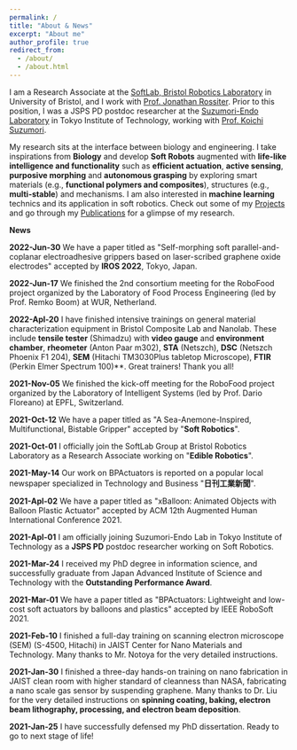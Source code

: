 ```yaml
---
permalink: /
title: "About & News"
excerpt: "About me"
author_profile: true
redirect_from:
  - /about/
  - /about.html
---
```


I am a Research Associate at the [SoftLab, Bristol Robotics Laboratory](https://www.bristolroboticslab.com/soft-robotics) in University of Bristol, and I work with [Prof. Jonathan Rossiter](https://www.bristol.ac.uk/people/person/Jonathan-Rossiter-9fcc55a3-fc9a-43a3-97a5-3aceca87cf4f/). Prior to this position, I was a JSPS PD postdoc researcher at the [Suzumori-Endo Laboratory](http://www-robot.mes.titech.ac.jp/home.html) in Tokyo Institute of Technology, working with [Prof. Koichi Suzumori](https://scholar.google.co.jp/citations?user=tSmkV74AAAAJ&hl=en). 

My research sits at the interface between biology and engineering. I take inspirations from **Biology** and develop **Soft Robots** augmented with **life-like intelligence and functionality** such as **efficient actuation**, **active sensing**, **purposive morphing** and **autonomous grasping** by exploring smart materials (e.g., **functional polymers and composites**), structures (e.g., **multi-stable**) and mechanisms. I am also interested in **machine learning** technics and its application in soft robotics. Check out some of my [Projects](https://qiukaiqi.github.io/portfolio/) and go through my [Publications](https://qiukaiqi.github.io/publications/) for a glimpse of my research.

**News**

**2022-Jun-30** We have a paper titled as "Self-morphing soft parallel-and-coplanar electroadhesive grippers based on laser-scribed graphene oxide electrodes" accepted by **IROS 2022**, Tokyo, Japan.

**2022-Jun-17** We finished the 2nd consortium meeting for the RoboFood project organized by the Laboratory of Food Process Engineering (led by Prof. Remko Boom) at WUR, Netherland.

**2022-Apl-20** I have finished intensive trainings on general material characterization equipment in Bristol Composite Lab and Nanolab. These include **tensile tester** (Shimadzu) with **video gauge** and **environment chamber**, **rheometer** (Anton Paar m302), **STA** (Netszch), **DSC** (Netszch Phoenix F1 204), **SEM** (Hitachi TM3030Plus tabletop Microscope), **FTIR** (Perkin Elmer Spectrum 100)**. Great trainers! Thank you all!

**2021-Nov-05** We finished the kick-off meeting for the RoboFood project organized by the Laboratory of Intelligent Systems (led by Prof. Dario Floreano) at EPFL, Switzerland.

**2021-Oct-12** We have a paper titled as "A Sea-Anemone-Inspired, Multifunctional, Bistable Gripper" accepted by "**Soft Robotics**".

**2021-Oct-01** I officially join the SoftLab Group at Bristol Robotics Laboratory as a Research Associate working on "**Edible Robotics**".

**2021-May-14** Our work on BPActuators is reported on a popular local newspaper specialized in Technology and Business "**日刊工業新聞**".

**2021-Apl-02** We have a paper titled as "xBalloon: Animated Objects with Balloon Plastic Actuator" accepted by ACM 12th Augmented Human International Conference 2021.

**2021-Apl-01** I am officially joining Suzumori-Endo Lab in Tokyo Institute of Technology as a **JSPS PD** postdoc researcher working on Soft Robotics.

**2021-Mar-24** I received my PhD degree in information science, and successfully graduate from Japan Advanced Institute of Science and Technology with the **Outstanding Performance Award**.

**2021-Mar-01** We have a paper titled as "BPActuators: Lightweight and low-cost soft actuators by balloons and plastics" accepted by IEEE RoboSoft 2021.

**2021-Feb-10** I finished a full-day training on scanning electron microscope (SEM) (S-4500, Hitachi) in JAIST Center for Nano Materials and Technology. Many thanks to Mr. Notoya for the very detailed instructions.

**2021-Jan-30** I finished a three-day hands-on training on nano fabrication in JAIST clean room with higher standard of cleanness than NASA, fabricating a nano scale gas sensor by suspending graphene. Many thanks to Dr. Liu for the very detailed instructions on **spinning coating, baking, electron beam lithography, processing, and electron beam deposition**.

**2021-Jan-25** I have successfully defensed my PhD dissertation. Ready to go to next stage of life!